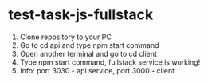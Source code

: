# test-task-js-fullstack
1. Clone repository to your PC
2. Go to cd api and type npm start command
3. Open another terminal and go to cd client
4. Type npm start command, fullstack service is working!
5. Info: port 3030 - api service, port 3000 - client